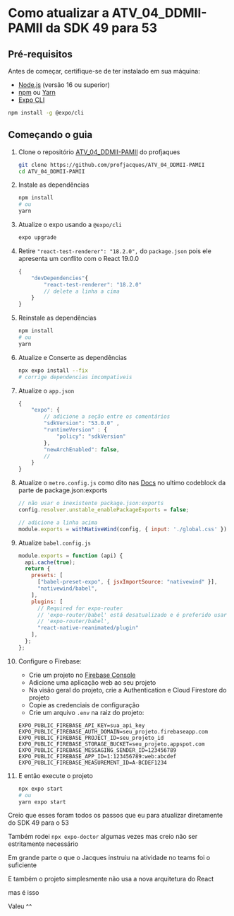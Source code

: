 # Como atualizar a ATV_04_DDMII-PAMII da SDK 49 para 53

## Pré-requisitos

Antes de começar, certifique-se de ter instalado em sua máquina:

- [Node.js](https://nodejs.org/) (versão 16 ou superior)
- [npm](https://www.npmjs.com/) ou [Yarn](https://yarnpkg.com/)
- [Expo CLI](https://docs.expo.dev/get-started/installation/)

```bash
npm install -g @expo/cli
```

## Começando o guia

1. Clone o repositório [ATV_04_DDMII-PAMII](https://github.com/profjacques/ATV_04_DDMII-PAMII) do profjaques

    ```bash
    git clone https://github.com/profjacques/ATV_04_DDMII-PAMII
    cd ATV_04_DDMII-PAMII
    ```

2. Instale as dependências

    ```bash
    npm install
    # ou
    yarn
    ```

3. Atualize o expo usando a `@expo/cli`

    ```bash
    expo upgrade
    ```

4. Retire `"react-test-renderer": "18.2.0",` do `package.json` pois ele apresenta um conflito com o React 19.0.0

    ```js
    {
        "devDependencies"{
            "react-test-renderer": "18.2.0"
            // delete a linha a cima
        }
    }
    ```

5. Reinstale as dependências

    ```bash
    npm install
    # ou
    yarn
    ```

6. Atualize e Conserte as dependências

    ```bash
    npx expo install --fix
    # corrige dependencias imcompativeis
    ```

7. Atualize o `app.json`

    ```js
    {
        "expo": {
            // adicione a seção entre os comentários
            "sdkVersion": "53.0.0" , 
            "runtimeVersion" : {
                "policy": "sdkVersion"
            },
            "newArchEnabled": false,
            // 
        }
    }
    ```

8. Atualize o `metro.config.js` como dito nas [Docs](https://docs.expo.dev/versions/v53.0.0/config/metro/#packagejsonexports) no ultimo codeblock da parte de package.json:exports

    ```js
    // não usar o inexistente package.json:exports
    config.resolver.unstable_enablePackageExports = false;

    // adicione a linha acima
    module.exports = withNativeWind(config, { input: './global.css' })
    ```

9. Atualize `babel.config.js`

    ```js
    module.exports = function (api) {
      api.cache(true);
      return {
        presets: [
          ["babel-preset-expo", { jsxImportSource: "nativewind" }],
          "nativewind/babel",
        ],
        plugins: [
          // Required for expo-router
          // 'expo-router/babel' está desatualizado e é preferido usar "babel-preset-expo"
          // 'expo-router/babel',
          "react-native-reanimated/plugin"
        ],
      };
    };
    ```

10. Configure o Firebase:

    - Crie um projeto no [Firebase Console](https://console.firebase.google.com/)
    - Adicione uma aplicação web ao seu projeto
    - Na visão geral do projeto, crie a Authentication e Cloud Firestore do projeto
    - Copie as credenciais de configuração
    - Crie um arquivo `.env` na raiz do projeto:

    ```.env
    EXPO_PUBLIC_FIREBASE_API_KEY=sua_api_key
    EXPO_PUBLIC_FIREBASE_AUTH_DOMAIN=seu_projeto.firebaseapp.com
    EXPO_PUBLIC_FIREBASE_PROJECT_ID=seu_projeto_id
    EXPO_PUBLIC_FIREBASE_STORAGE_BUCKET=seu_projeto.appspot.com
    EXPO_PUBLIC_FIREBASE_MESSAGING_SENDER_ID=123456789
    EXPO_PUBLIC_FIREBASE_APP_ID=1:123456789:web:abcdef
    EXPO_PUBLIC_FIREBASE_MEASUREMENT_ID=A-BCDEF1234
    ```

11. E então execute o projeto

    ```bash
    npx expo start
    # ou
    yarn expo start
    ```


Creio que esses foram todos os passos que eu para atualizar diretamente do SDK 49 para o 53

Também rodei `npx expo-doctor` algumas vezes mas creio não ser estritamente necessário

Em grande parte o que o Jacques instruiu na atividade no teams foi o suficiente

E também o projeto simplesmente não usa a nova arquitetura do React

mas é isso

Valeu ^^
